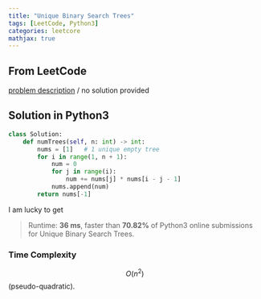 ```yaml
---
title: "Unique Binary Search Trees"
tags: [LeetCode, Python3]
categories: leetcore
mathjax: true
---
```


## From LeetCode
[problem description](https://leetcode.com/problems/unique-binary-search-trees/)
/
no solution provided

## Solution in Python3
```python
class Solution:
    def numTrees(self, n: int) -> int:
        nums = [1]   # 1 unique empty tree
        for i in range(1, n + 1):
            num = 0
            for j in range(i):
                num += nums[j] * nums[i - j - 1]
            nums.append(num)
        return nums[-1]     
```
I am lucky to get
> Runtime: **36 ms**, faster than **70.82%** of Python3 online submissions for  Unique Binary Search Trees.

### Time Complexity
$$O(n^2)$$ (pseudo-quadratic).
